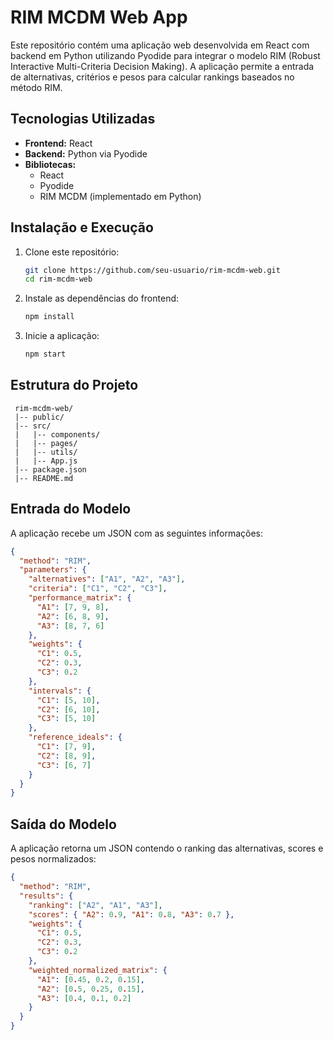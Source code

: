 # RIM MCDM Web App

Este repositório contém uma aplicação web desenvolvida em React com backend em Python utilizando Pyodide para integrar o modelo RIM (Robust Interactive Multi-Criteria Decision Making). A aplicação permite a entrada de alternativas, critérios e pesos para calcular rankings baseados no método RIM.

## Tecnologias Utilizadas

- **Frontend:** React
- **Backend:** Python via Pyodide
- **Bibliotecas:**
  - React
  - Pyodide
  - RIM MCDM (implementado em Python)

## Instalação e Execução

1. Clone este repositório:
   ```sh
   git clone https://github.com/seu-usuario/rim-mcdm-web.git
   cd rim-mcdm-web
   ```
2. Instale as dependências do frontend:
   ```sh
   npm install
   ```
3. Inicie a aplicação:
   ```sh
   npm start
   ```

## Estrutura do Projeto

```
 rim-mcdm-web/
 |-- public/
 |-- src/
 |   |-- components/
 |   |-- pages/
 |   |-- utils/
 |   |-- App.js
 |-- package.json
 |-- README.md
```

## Entrada do Modelo

A aplicação recebe um JSON com as seguintes informações:

```json
{
  "method": "RIM",
  "parameters": {
    "alternatives": ["A1", "A2", "A3"],
    "criteria": ["C1", "C2", "C3"],
    "performance_matrix": {
      "A1": [7, 9, 8],
      "A2": [6, 8, 9],
      "A3": [8, 7, 6]
    },
    "weights": {
      "C1": 0.5,
      "C2": 0.3,
      "C3": 0.2
    },
    "intervals": {
      "C1": [5, 10],
      "C2": [6, 10],
      "C3": [5, 10]
    },
    "reference_ideals": {
      "C1": [7, 9],
      "C2": [8, 9],
      "C3": [6, 7]
    }
  }
}
```

## Saída do Modelo

A aplicação retorna um JSON contendo o ranking das alternativas, scores e pesos normalizados:

```json
{
  "method": "RIM",
  "results": {
    "ranking": ["A2", "A1", "A3"],
    "scores": { "A2": 0.9, "A1": 0.8, "A3": 0.7 },
    "weights": {
      "C1": 0.5,
      "C2": 0.3,
      "C3": 0.2
    },
    "weighted_normalized_matrix": {
      "A1": [0.45, 0.2, 0.15],
      "A2": [0.5, 0.25, 0.15],
      "A3": [0.4, 0.1, 0.2]
    }
  }
}
```

